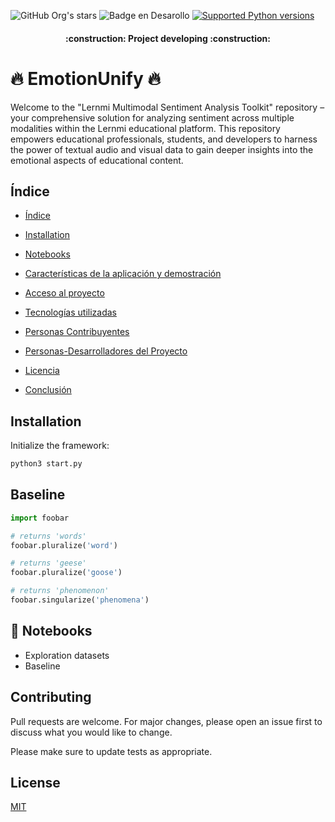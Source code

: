 ![GitHub Org's stars](https://img.shields.io/github/stars/EjbejaranosAI?style=social)
![Badge en Desarollo](https://img.shields.io/badge/STATUS-EN%20DESAROLLO-green)
[![Supported Python versions](https://img.shields.io/pypi/pyversions/ait-bsc.svg?logo=python&logoColor=FFE873)](https://pypi.org/project/ait-bsc/)


<h4 align="center">
:construction: Project developing :construction:
</h4>



# 🔥 EmotionUnify 🔥

Welcome to the "Lernmi Multimodal Sentiment Analysis Toolkit" repository – your comprehensive solution for analyzing sentiment across multiple modalities within the Lernmi educational platform. This repository empowers educational professionals, students, and developers to harness the power of textual audio and visual data to gain deeper insights into the emotional aspects of educational content.


## Índice

* [Índice](#índice)

* [Installation](#Installation)

* [Notebooks](#Notbooks)

* [Características de la aplicación y demostración](#Características-de-la-aplicación-y-demostración)

* [Acceso al proyecto](#acceso-proyecto)

* [Tecnologías utilizadas](#tecnologías-utilizadas)

* [Personas Contribuyentes](#personas-contribuyentes)

* [Personas-Desarrolladores del Proyecto](#personas-desarrolladores)

* [Licencia](#licencia)

* [Conclusión](#conclusión)




## Installation

Initialize the framework:

```bash
python3 start.py
```


## Baseline

```python
import foobar

# returns 'words'
foobar.pluralize('word')

# returns 'geese'
foobar.pluralize('goose')

# returns 'phenomenon'
foobar.singularize('phenomena')
```
## 🐙 Notebooks 
- Exploration datasets
- Baseline

## Contributing

Pull requests are welcome. For major changes, please open an issue first
to discuss what you would like to change.

Please make sure to update tests as appropriate.

## License

[MIT](https://choosealicense.com/licenses/mit/)

